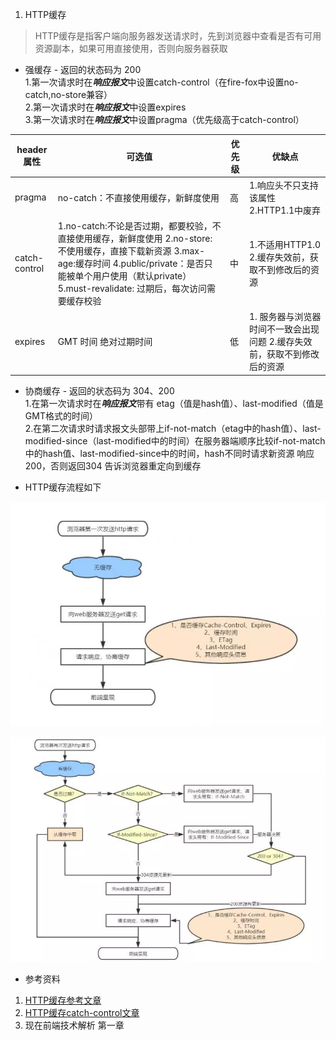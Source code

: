 1. HTTP缓存
> HTTP缓存是指客户端向服务器发送请求时，先到浏览器中查看是否有可用资源副本，如果可用直接使用，否则向服务器获取
- 强缓存 - 返回的状态码为 200   
1.第一次请求时在***响应报文***中设置catch-control（在fire-fox中设置no-catch,no-store兼容）  
2.第一次请求时在***响应报文***中设置expires   
3.第一次请求时在***响应报文***中设置pragma（优先级高于catch-control）

header属性 | 可选值 | 优先级 | 优缺点
---------- | ------ | ------ | ------
pragma | no-catch：不直接使用缓存，新鲜度使用| 高 | 1.响应头不只支持该属性 2.HTTP1.1中废弃
catch-control| 1.no-catch:不论是否过期，都要校验，不直接使用缓存，新鲜度使用 2.no-store: 不使用缓存，直接下载新资源 3.max-age:缓存时间 4.public/private：是否只能被单个用户使用（默认private） 5.must-revalidate: 过期后，每次访问需要缓存校验|中|1.不适用HTTP1.0 2.缓存失效前，获取不到修改后的资源
expires | GMT 时间 绝对过期时间 | 低|1. 服务器与浏览器时间不一致会出现问题 2.缓存失效前，获取不到修改后的资源

- 协商缓存 - 返回的状态码为 304、200  
1.在第一次请求时在***响应报文***带有 etag（值是hash值）、last-modified（值是GMT格式的时间）   
2.在第二次请求时请求报文头部带上if-not-match（etag中的hash值）、last-modified-since（last-modified中的时间）在服务器端顺序比较if-not-match
中的hash值、last-modified-since中的时间，hash不同时请求新资源 响应200，否则返回304 告诉浏览器重定向到缓存

- HTTP缓存流程如下

![image](https://raw.githubusercontent.com/ganbowengo/imgs/master/articleImg/HTTP%E7%BC%93%E5%AD%98%E8%BF%87%E7%A8%8B1.webp)

![image](https://raw.githubusercontent.com/ganbowengo/imgs/master/articleImg/HTTP%E7%BC%93%E5%AD%98%E8%BF%87%E7%A8%8B2.webp)

- 参考资料
1. [HTTP缓存参考文章](https://www.jianshu.com/p/227cee9c8d15)
2. [HTTP缓存catch-control文章](https://segmentfault.com/a/1190000007317481)
3. 现在前端技术解析 第一章